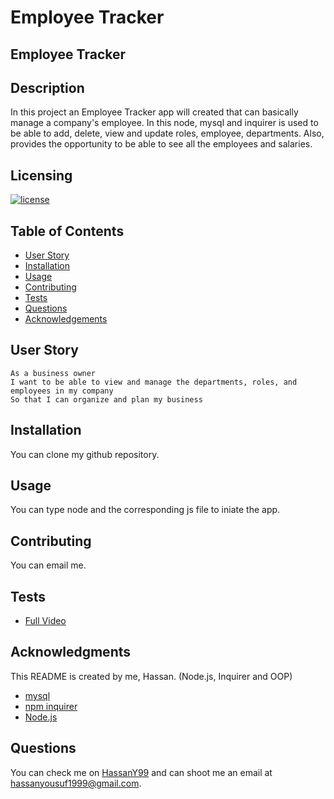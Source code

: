 # Employee Tracker

## Employee Tracker

  ## Description

  In this project an Employee Tracker app will created that can basically manage a company's employee. In this node, mysql and inquirer is used to be able to add, delete, view and update roles, employee, departments. Also, provides the opportunity to be able to see all the employees and salaries.
  ## Licensing

  [![license](https://img.shields.io/badge/license-MIT-blue)](https://shields.io)

  ## Table of Contents
  - [User Story](#user-story)
  - [Installation](#installation)
  - [Usage](#usage)
  - [Contributing](#contributing)
  - [Tests](#tests)
  - [Questions](#questions)
  - [Acknowledgements](#acknowledgements)

  ## User Story

```
As a business owner
I want to be able to view and manage the departments, roles, and employees in my company
So that I can organize and plan my business
```


  ## Installation

  You can clone my github repository.

  ## Usage

  You can type node and the corresponding js file to iniate the app.

  ## Contributing

  You can email me.

  ## Tests

  - [Full Video](https://drive.google.com/file/d/1EZPqU8DrFGtpteSGKZX3gJ80_ZzKPwLr/view)
  

  ## Acknowledgments

  This README is created by me, Hassan. (Node.js, Inquirer and OOP)
  - [mysql](https://dev.mysql.com/doc/)
  - [npm inquirer](https://www.npmjs.com/package/inquirer)
  - [Node.js](https://nodejs.org/dist/latest-v16.x/docs/api/)
  

  ## Questions

  You can check me on [HassanY99](https://github.com/HassanY99) and can shoot me an email at hassanyousuf1999@gmail.com.
